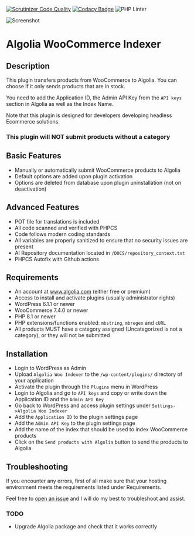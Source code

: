 [![Scrutinizer Code Quality](https://scrutinizer-ci.com/g/w3bdesign/algolia-woo-indexer/badges/quality-score.png?b=master)](https://scrutinizer-ci.com/g/w3bdesign/algolia-woo-indexer/?branch=master)
[![Codacy Badge](https://app.codacy.com/project/badge/Grade/bfe1f91c2d3a40e6953baabeee88f781)](https://www.codacy.com/gh/w3bdesign/algolia-woo-indexer/dashboard?utm_source=github.com&utm_medium=referral&utm_content=w3bdesign/algolia-woo-indexer&utm_campaign=Badge_Grade)
![PHP Linter](https://img.shields.io/badge/Code%20checked%20with-PHPCS-green)

![Screenshot](/screenshots/screenshot1.jpg)

# Algolia WooCommerce Indexer

## Description

This plugin transfers products from WooCommerce to Algolia. You can choose if it only sends products that are in stock.

You need to add the Application ID, the Admin API Key from the `API keys` section in Algolia as well as the Index Name.

Note that this plugin is designed for developers developing headless Ecommerce solutions.

### This plugin will NOT submit products without a category

## Basic Features

- Manually or automatically submit WooCommerce products to Algolia
- Default options are added upon plugin activation
- Options are deleted from database upon plugin uninstallation (not on deactivation)

## Advanced Features

- POT file for translations is included
- All code scanned and verified with PHPCS
- Code follows modern coding standards
- All variables are properly sanitized to ensure that no security issues are present
- AI Repository documentation located in `/DOCS/repository_context.txt`
- PHPCS Autofix with Github actions

## Requirements

- An account at www.algolia.com (either free or premium)
- Access to install and activate plugins (usually administrator rights)
- WordPress 6.1.1 or newer
- WooCommerce 7.4.0 or newer
- PHP 8.1 or newer
- PHP extensions/functions enabled: `mbstring`, `mbregex` and `cURL`
- All products MUST have a category assigned (Uncategorized is not a category), or they will not be submitted

## Installation

- Login to WordPress as Admin
- Upload `Algolia Woo Indexer` to the `/wp-content/plugins/` directory of your application
- Activate the plugin through the `Plugins` menu in WordPress
- Login to Algolia and go to `API keys` and copy or write down the Application ID and the `Admin API Key`
- Go back to WordPress and access plugin settings under `Settings->Algolia Woo Indexer`
- Add the `Application ID` to the plugin settings page
- Add the `Admin API Key` to the plugin settings page
- Add the name of the index that should be used to index WooCommerce products
- Click on the `Send products with Algolia` button to send the products to Algolia

## Troubleshooting

If you encounter any errors, first of all make sure that your hosting environment meets the requirements listed under Requirements.

Feel free to <a href="https://github.com/w3bdesign/algolia-woo-indexer/issues">open an issue</a> and I will do my best to troubleshoot and assist.

### TODO

- Upgrade Algolia package and check that it works correctly
